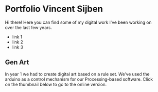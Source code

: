 # Portfolio Vincent Sijben

Hi there! Here you can find some of my digital work I've been working on over the last few years. 

* link 1
* link 2
* link 3

## Gen Art
In year 1 we had to create digital art based on a rule set. We've used the arduino as a control mechanism for our Processing-based software. Click on the thumbnail below to go to the online version.
